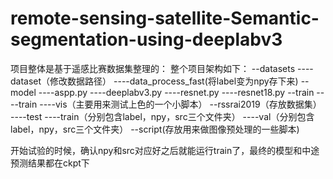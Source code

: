 # remote-sensing-satellite-Semantic-segmentation-using-deeplabv3

﻿项目整体是基于遥感比赛数据集整理的：
整个项目架构如下：
--datasets
----dataset（修改数据路径）
----data_process_fast(将label变为npy存下来)
--model
----aspp.py
----deeplabv3.py
----resnet.py
----resnet18.py
--train
----train
----vis（主要用来测试上色的一个小脚本）
--rssrai2019（存放数据集）
----test
----train（分别包含label，npy，src三个文件夹）
----val（分别包含label，npy，src三个文件夹）
--script(存放用来做图像预处理的一些脚本)

开始试验的时候，确认npy和src对应好之后就能运行train了，最终的模型和中途预测结果都在ckpt下


